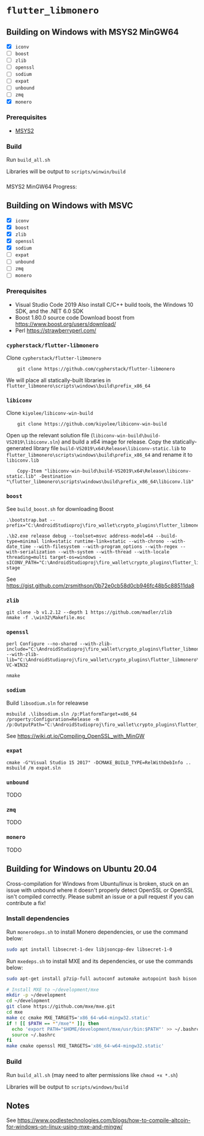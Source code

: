 # `flutter_libmonero`
## Building on Windows with MSYS2 MinGW64

- [x] `iconv`
- [ ] `boost`
- [ ] `zlib`
- [ ] `openssl`
- [ ] `sodium`
- [ ] `expat`
- [ ] `unbound`
- [ ] `zmq`
- [x] `monero`

### Prerequisites
 - [MSYS2](https://www.msys2.org/)

### Build
Run `build_all.sh`

Libraries will be output to `scripts/winwin/build`

###
MSYS2 MinGW64 Progress:

## Building on Windows with MSVC

- [x] `iconv`
- [x] `boost`
- [x] `zlib`
- [x] `openssl`
- [x] `sodium`
- [ ] `expat`
- [ ] `unbound`
- [ ] `zmq`
- [ ] `monero`

### Prerequisites
 - Visual Studio Code 2019
 	Also install C/C++ build tools, the Windows 10 SDK, and the .NET 6.0 SDK
 - Boost 1.80.0 source code
 	Download boost from https://www.boost.org/users/download/
 - Perl
	https://strawberryperl.com/

### `cypherstack/flutter-libmonero`
Clone `cypherstack/flutter-libmonero`
```shell
	git clone https://github.com/cypherstack/flutter-libmonero
```

We will place all statically-built libraries in `flutter_libmonero\scripts\windows\build\prefix_x86_64`

### `libiconv`
Clone `kiyolee/libiconv-win-build`
```shell
	git clone https://github.com/kiyolee/libiconv-win-build
```

Open up the relevant solution file (`libiconv-win-build\build-VS2019\libiconv.sln`) and build a x64 image for release.  Copy the statically-generated library file `build-VS2019\x64\Release\libiconv-static.lib` to `flutter_libmonero\scripts\windows\build\prefix_x86_64` and rename it to `libiconv.lib`
```shell
	Copy-Item "libiconv-win-build\build-VS2019\x64\Release\libiconv-static.lib" -Destination "\flutter_libmonero\scripts\windows\build\prefix_x86_64\libiconv.lib"
```

### `boost`
See `build_boost.sh` for downloading Boost

```shell
.\bootstrap.bat --prefix="C:\AndroidStudioproj\firo_wallet\crypto_plugins\flutter_libmonero\scripts\windows\build\prefix_x86_64"

.\b2.exe release debug --toolset=msvc address-model=64 --build-type=minimal link=static runtime-link=static --with-chrono --with-date_time --with-filesystem --with-program_options --with-regex --with-serialization --with-system --with-thread --with-locale threading=multi target-os=windows -sICONV_PATH="C:\AndroidStudioproj\firo_wallet\crypto_plugins\flutter_libmonero\scripts\windows\build\prefix_x86_64" stage
```

See https://gist.github.com/zrsmithson/0b72e0cb58d0cb946fc48b5c88511da8

### `zlib`
```shell
git clone -b v1.2.12 --depth 1 https://github.com/madler/zlib
nmake -f .\win32\Makefile.msc
```

### `openssl`
```shell
perl Configure --no-shared --with-zlib-include="C:\AndroidStudioproj\firo_wallet\crypto_plugins\flutter_libmonero\scripts\windows\build\prefix_x86_64\include" --with-zlib-lib="C:\AndroidStudioproj\firo_wallet\crypto_plugins\flutter_libmonero\scripts\windows\build\prefix_x86_64\lib" VC-WIN32

nmake
```

### `sodium`
Build `libsodium.sln` for releawse
```shell
msbuild .\libsodium.sln /p:PlatformTarget=x86_64 /property:Configuration=Release -m /p:OutputPath="C:\AndroidStudioproj\firo_wallet\crypto_plugins\flutter_libmonero\scripts\windows\build\libsodium\output"
```

See https://wiki.qt.io/Compiling_OpenSSL_with_MinGW

### `expat`
```shell
cmake -G"Visual Studio 15 2017" -DCMAKE_BUILD_TYPE=RelWithDebInfo ..
msbuild /m expat.sln
```

### `unbound`
TODO

### `zmq`
TODO

### `monero`
TODO

## Building for Windows on Ubuntu 20.04
Cross-compilation for Windows from Ubuntu/linux is broken, stuck on an issue with unbound where it doesn't properly detect OpenSSL or OpenSSL isn't compiled correctly.  Please submit an issue or a pull request if you can contribute a fix!

### Install dependencies
Run `monerodeps.sh` to install Monero dependencies, or use the command below:
```bash
sudo apt install libsecret-1-dev libjsoncpp-dev libsecret-1-0
```

Run `mxedeps.sh` to install MXE and its dependencies, or use the commands below:
```bash
sudo apt-get install p7zip-full autoconf automake autopoint bash bison bzip2 cmake flex gettext git g++ gperf intltool libffi-dev libtool libtool-bin libltdl-dev libssl-dev libxml-parser-perl make openssl patch perl pkg-config python ruby scons sed unzip wget xz-utils g++-multilib libc6-dev-i386 lzip

# Install MXE to ~/development/mxe
mkdir -p ~/development
cd ~/development
git clone https://github.com/mxe/mxe.git
cd mxe
make cc cmake MXE_TARGETS='x86_64-w64-mingw32.static'
if ! [[ $PATH == *"/mxe"* ]]; then
  echo 'export PATH="$HOME/development/mxe/usr/bin:$PATH"' >> ~/.bashrc  # Prepend to PATH
  source ~/.bashrc
fi
make cmake openssl MXE_TARGETS='x86_64-w64-mingw32.static'
```

### Build
Run `build_all.sh` (may need to alter permissions like `chmod +x *.sh`)

Libraries will be output to `scripts/windows/build`

## Notes
See https://www.oodlestechnologies.com/blogs/how-to-compile-altcoin-for-windows-on-linux-using-mxe-and-mingw/
